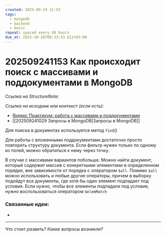 ```yaml
---
created: 2025-09-24 11:53
tags:
  - mongodb
  - backend
  - basic
repeat: spaced every 48 hours
due_at: 2025-10-26T08:33:43.612+03:00
---
```

# 202509241153 Как происходит поиск с массивами и поддокументами в MongoDB

*Ссылка на StructureNote:* 

*Ссылка на исходник или контекст (если есть):* 
- [Яндекс Практикум: работа с массивами и поддокументами](https://practicum.yandex.ru/learn/backend-nodejs/courses/16b47298-e20d-4fde-9619-1ab305039a00/sprints/564238/topics/3850c616-bd4c-4c66-987e-9b4e0b0f135c/lessons/d5029ec6-31a4-474b-a823-d980df4245c3/)
- [[202509241029 Запросы в MongoDB|Запросы в MongoDB]] 

Для поиска в документах используется метод `find`()

Для работы с вложенными поддокументами достаточно просто повторить структуру документа. Если фильтр нужен только по одному из полей, можно обратиться к нему через точку.

В случае с массивами вариантов побольше. Можно найти документ, который содержит массив с конкретными элементами в определенном порядке, вне зависимости от порядка с оператором `$all`. Помимо `$all` можно использовать и любые другие операторы, причем в выборку подойдут все документы, где хотя бы один элемент подпадает под условия. Если нужно, чтобы все элементы подпадали под условия, нужно воспользоваться оператором `$elemMatch`

### Связанные идеи:

* 

---

*Что стоит развить? Какие вопросы возникли?*
